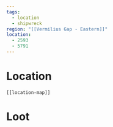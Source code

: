```yaml
---
tags:
  - location
  - shipwreck
region: "[[Vermilius Gap - Eastern]]"
location:
  - 2593
  - 5791
---
```

# Location
```meta-bind-embed
[[location-map]]
```
# Loot